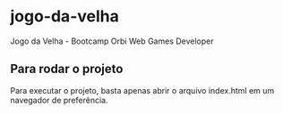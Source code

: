 # jogo-da-velha
Jogo da Velha - Bootcamp Orbi Web Games Developer

## Para rodar o projeto
Para executar o projeto, basta apenas abrir o arquivo index.html em um navegador de preferência.
